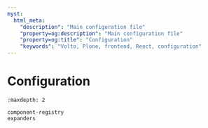 ```yaml
---
myst:
  html_meta:
    "description": "Main configuration file"
    "property=og:description": "Main configuration file"
    "property=og:title": "Configuration"
    "keywords": "Volto, Plone, frontend, React, configuration"
---
```


# Configuration

```{toctree}
:maxdepth: 2

component-registry
expanders
```
